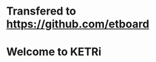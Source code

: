 # Transfered to https://github.com/etboard
<!---
ketri2484/ketri2484 is a ✨ special ✨ repository because its `README.md` (this file) appears on your GitHub profile.
You can click the Preview link to take a look at your changes.
--->

# Welcome to KETRi
